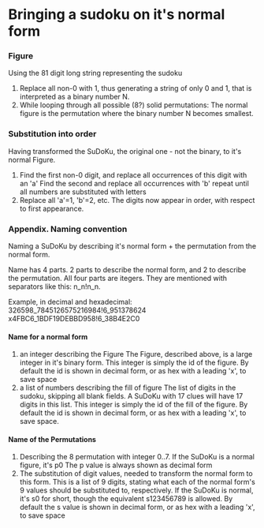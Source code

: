 
# Bringing a sudoku on it's normal form

### Figure
Using the 81 digit long string representing the sudoku
1. Replace all non-0 with 1, thus generating a string of only 0 and 1, that is interpreted as a binary number N.
2. While looping through all possible (8?) solid permutations: 
The normal figure is the permutation where the binary number N becomes smallest.

### Substitution into order
Having transformed the SuDoKu, the original one - not the binary,  to it's normal Figure.
1. Find the first non-0 digit, and replace all occurrences of this digit with an 'a'
    Find the second and replace all occurrences with 'b'
    repeat until all numbers are substituted with letters
2. Replace all 'a'=1, 'b'=2, etc. 
    The digits now appear in order, with respect to first appearance.

### Appendix. Naming convention

Naming a SuDoKu by describing it's normal form + the permutation from the normal form.

Name has 4 parts. 2 parts to describe the normal form, and 2 to describe the permutation. All four parts are itegers.
They are mentioned with separators like this: n_n!n_n.

Example, in decimal and hexadecimal:
326598_7845126575216984!6_951378624 
x4FBC6_1BDF19DEBBD958!6_38B4E2C0


#### Name for a normal form
1. an integer describing the Figure
    The Figure, described above, is a large integer in it's binary form. This integer is simply the id of the figure.
    By default the id is shown in decimal form, or as hex with a leading 'x', to save space
2. a list of numbers describing the fill of figure
    The list of digits in the sudoku, skipping all blank fields. A SuDoKu with 17 clues will have 17 digits in this list.
    This integer is simply the id of the fill of the figure.
    By default the id is shown in decimal form, or as hex with a leading 'x', to save space.

#### Name of the Permutations
1. Describing the 8 permutation with integer 0..7.
    If the SuDoKu is a normal figure, it's p0
    The p value is always shown as decimal form
2. The substitution of digit values, needed to transform the normal form to this form.
    This is a list of 9 digits, stating what each of the normal form's 9 values should be substituted to, respectively.
    If the SuDoKu is normal, it's s0 for short, though the equivalent s123456789 is allowed.
    By default the s value is shown in decimal form, or as hex with a leading 'x', to save space
